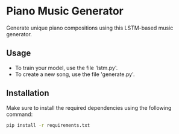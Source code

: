 # Piano Music Generator

Generate unique piano compositions using this LSTM-based music generator.

## Usage
- To train your model, use the file 'lstm.py'.
- To create a new song, use the file 'generate.py'.

## Installation
Make sure to install the required dependencies using the following command:
```bash
pip install -r requirements.txt
